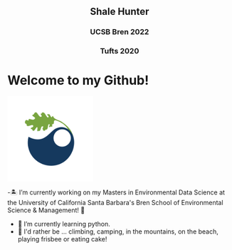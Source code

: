 <h2 align="center"> Shale Hunter
<h3 align="center"> UCSB Bren 2022
<h3 align="center"> Tufts 2020
 
# Welcome to my Github! 

<img align="center" src="Bren-LeafArtOnly-FullColor-RGB-flat.png" width="192" >

-🏝 I’m currently working on my Masters in Environmental Data Science at the University of California Santa Barbara's Bren School of Environmental Science & Management! 🌊
- 🧠 I’m currently learning python.
- 🍰 I'd rather be ... climbing, camping, in the mountains, on the beach, playing frisbee or eating cake!


<!--
- 👯 I’m looking to collaborate on ...
- 🤔 I’m looking for help with ...
- 💬 Ask me about ...
- 📫 How to reach me: ...
-->
